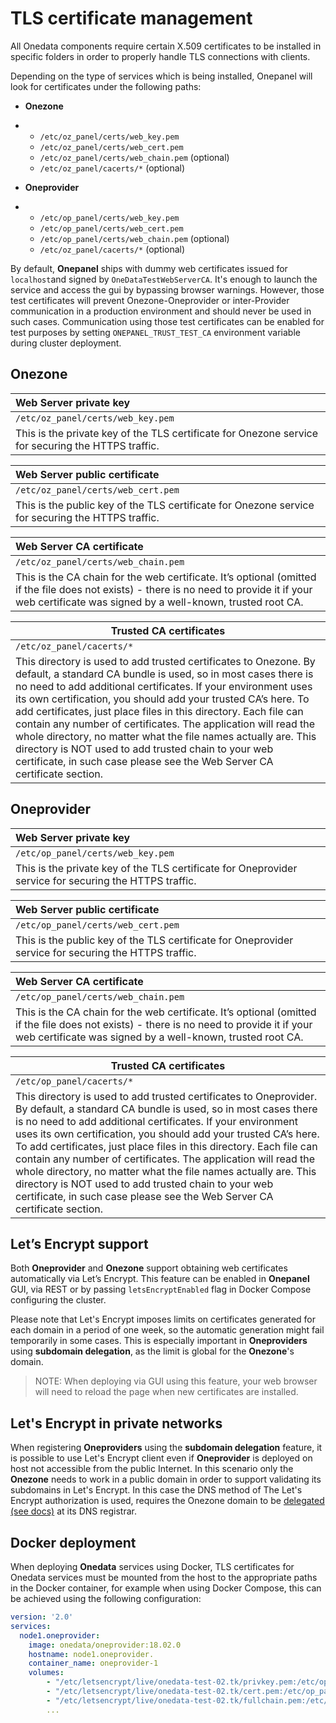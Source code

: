 # TLS certificate management

<!-- toc -->

All Onedata components require certain X.509 certificates to be installed in specific folders in order to properly handle TLS connections with clients.

Depending on the type of services which is being installed, Onepanel will look for certificates under the following paths:

- **Onezone**

- - `/etc/oz_panel/certs/web_key.pem`
  - `/etc/oz_panel/certs/web_cert.pem`
  - `/etc/oz_panel/certs/web_chain.pem` (optional)
  - `/etc/oz_panel/cacerts/*` (optional)

- **Oneprovider**

- - `/etc/op_panel/certs/web_key.pem`
  - `/etc/op_panel/certs/web_cert.pem`
  - `/etc/op_panel/certs/web_chain.pem` (optional)
  - `/etc/oz_panel/cacerts/*` (optional)

By default, **Onepanel** ships with dummy web certificates issued for `localhost`and signed by `OneDataTestWebServerCA`. It's enough to launch the service and access the gui by bypassing browser warnings. However, those test certificates will prevent Onezone-Oneprovider or inter-Provider communication in a production environment and should never be used in such cases.
Communication using those test certificates can be enabled for test purposes by setting `ONEPANEL_TRUST_TEST_CA` environment variable during cluster deployment.

## Onezone

| Web Server private key                   |
| :--------------------------------------- |
| `/etc/oz_panel/certs/web_key.pem`        |
| This is the private key of the TLS certificate for Onezone service for securing the HTTPS traffic. |

| Web Server public certificate            |
| :--------------------------------------- |
| `/etc/oz_panel/certs/web_cert.pem`       |
| This is the public key of the TLS certificate for Onezone service for securing the HTTPS traffic. |

| Web Server CA certificate                |
| :--------------------------------------- |
| `/etc/oz_panel/certs/web_chain.pem`      |
| This is the CA chain for the web certificate. It’s optional (omitted if the file does not exists) - there is no need to provide it if your web certificate was signed by a well-known, trusted root CA. |

| Trusted CA certificates                  |
| ---------------------------------------- |
| `/etc/oz_panel/cacerts/*`                |
| This directory is used to add trusted certificates to Onezone. By default, a standard CA bundle is used, so in most cases there is no need to add additional certificates. If your environment uses its own certification, you should add your trusted CA’s here.  To add certificates, just place files in this directory. Each file can contain any number of certificates. The application will read the whole directory, no matter what the file names actually are. This directory is NOT used to add trusted chain to your web certificate, in such case please see the Web Server CA certificate section. |

## Oneprovider

| Web Server private key                   |
| :--------------------------------------- |
| `/etc/op_panel/certs/web_key.pem`        |
| This is the private key of the TLS certificate for Oneprovider service for securing the HTTPS traffic. |

| Web Server public certificate            |
| :--------------------------------------- |
| `/etc/op_panel/certs/web_cert.pem`       |
| This is the public key of the TLS certificate for Oneprovider service for securing the HTTPS traffic. |

| Web Server CA certificate                |
| :--------------------------------------- |
| `/etc/op_panel/certs/web_chain.pem`      |
| This is the CA chain for the web certificate. It’s optional (omitted if the file does not exists) - there is no need to provide it if your web certificate was signed by a well-known, trusted root CA. |

| Trusted CA certificates                  |
| ---------------------------------------- |
| `/etc/op_panel/cacerts/*`                |
| This directory is used to add trusted certificates to Oneprovider. By default, a standard CA bundle is used, so in most cases there is no need to add additional certificates. If your environment uses its own certification, you should add your trusted CA’s here.  To add certificates, just place files in this directory. Each file can contain any number of certificates. The application will read the whole directory, no matter what the file names actually are. This directory is NOT used to add trusted chain to your web certificate, in such case please see the Web Server CA certificate section. |

## Let’s Encrypt support
Both **Oneprovider** and **Onezone** support obtaining web certificates
automatically via Let’s Encrypt. This feature can be enabled in **Onepanel**
GUI, via REST or by passing `letsEncryptEnabled` flag in Docker Compose
configuring the cluster.

Please note that Let's Encrypt imposes limits on certificates generated for
each domain in a period of one week, so the automatic generation might fail
temporarily in some cases. This is especially important in **Oneproviders**
using __subdomain delegation__, as the limit is global for the **Onezone**'s
domain.

> NOTE: When deploying via GUI using this feature, your web browser will need
to reload the page when new certificates are installed.

## Let's Encrypt in private networks
When registering **Oneproviders** using the __subdomain delegation__ feature,
it is possible to use Let's Encrypt client even if **Oneprovider** is
deployed on host not accessible from the public Internet. In this scenario
only the **Onezone** needs to work in a public domain in order to support
validating its subdomains in Let's Encrypt. In this case the DNS method of
The Let's Encrypt authorization is used, requires the Onezone domain to be
[delegated (see
docs)](./onezone_tutorial.md#dns-records-setup-for-subdomain-delegation) at
its DNS registrar.

## Docker deployment

When deploying **Onedata** services using Docker, TLS certificates for
Onedata services must be mounted from the host to the appropriate paths in
the Docker container, for example when using Docker Compose, this can be
achieved using the following configuration:

```yaml
version: '2.0'
services:
  node1.oneprovider:
    image: onedata/oneprovider:18.02.0
    hostname: node1.oneprovider.
    container_name: oneprovider-1
    volumes:
        - "/etc/letsencrypt/live/onedata-test-02.tk/privkey.pem:/etc/op_panel/certs/web_key.pem"
        - "/etc/letsencrypt/live/onedata-test-02.tk/cert.pem:/etc/op_panel/certs/web_cert.pem"
        - "/etc/letsencrypt/live/onedata-test-02.tk/fullchain.pem:/etc/op_panel/certs/web_chain.pem"
        ...

```

